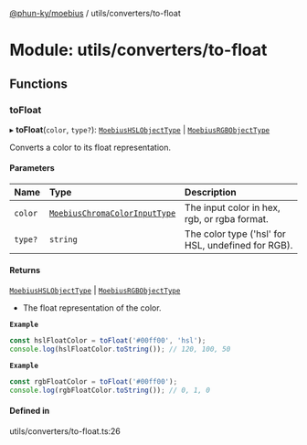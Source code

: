 [@phun-ky/moebius](../README.md) / utils/converters/to-float

# Module: utils/converters/to-float

## Functions

### toFloat

▸ **toFloat**(`color`, `type?`): [`MoebiusHSLObjectType`](types.md#moebiushslobjecttype) \| [`MoebiusRGBObjectType`](types.md#moebiusrgbobjecttype)

Converts a color to its float representation.

#### Parameters

| Name | Type | Description |
| :------ | :------ | :------ |
| `color` | [`MoebiusChromaColorInputType`](types.md#moebiuschromacolorinputtype) | The input color in hex, rgb, or rgba format. |
| `type?` | `string` | The color type ('hsl' for HSL, undefined for RGB). |

#### Returns

[`MoebiusHSLObjectType`](types.md#moebiushslobjecttype) \| [`MoebiusRGBObjectType`](types.md#moebiusrgbobjecttype)

- The float representation of the color.

**`Example`**

```ts
const hslFloatColor = toFloat('#00ff00', 'hsl');
console.log(hslFloatColor.toString()); // 120, 100, 50
```

**`Example`**

```ts
const rgbFloatColor = toFloat('#00ff00');
console.log(rgbFloatColor.toString()); // 0, 1, 0
```

#### Defined in

utils/converters/to-float.ts:26
